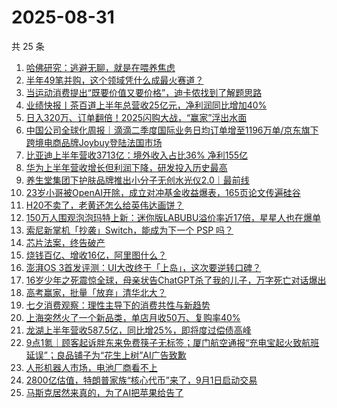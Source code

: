# 2025-08-31

共 25 条

<!-- BEGIN 36KR -->
<!-- 最后更新时间 2025-08-31 16:10:38 +0800 -->
1. [哈佛研究：逃避无聊，就是在喂养焦虑](https://36kr.com/p/3444577174476163)
1. [半年49笔并购，这个领域凭什么成最火赛道？](https://36kr.com/p/3444578974012803)
1. [当运动消费提出“既要价值又要价格”，迪卡侬找到了解题思路](https://36kr.com/p/3443635649091200)
1. [业绩快报丨茶百道上半年总营收25亿元，净利润同比增加40%](https://36kr.com/p/3445063588927106)
1. [日入320万、订单翻倍！2025闪购大战，“赢家”浮出水面](https://36kr.com/p/3445345406555777)
1. [中国公司全球化周报｜滴滴二季度国际业务日均订单增至1196万单/京东旗下跨境电商品牌Joybuy登陆法国市场](https://36kr.com/p/3446278300882306)
1. [比亚迪上半年营收3713亿：境外收入占比36% 净利155亿](https://36kr.com/p/3444589540071046)
1. [华为上半年营收增长但利润下降，研发投入历史最高](https://36kr.com/p/3444694317504128)
1. [养生堂集团下护肤品牌推出小分子无创水光仪2.0｜最前线](https://36kr.com/p/3445035895788935)
1. [23岁小哥被OpenAI开除，成立对冲基金收益爆表，165页论文传遍硅谷](https://36kr.com/p/3444824032613768)
1. [H20不卖了，老黄还怎么给英伟达画饼？](https://36kr.com/p/3444800865572489)
1. [150万人围观泡泡玛特上新：迷你版LABUBU溢价率近17倍，星星人也在爆单](https://36kr.com/p/3444800287954567)
1. [索尼新掌机「抄袭」Switch，能成为下一个 PSP 吗？](https://36kr.com/p/3444725501465991)
1. [芯片法案，终告破产](https://36kr.com/p/3444747781019015)
1. [烧钱百亿、增收16亿，阿里图什么？](https://36kr.com/p/3444728357476484)
1. [澎湃OS 3首发评测：UI大改终于「上岛」，这次要逆转口碑？](https://36kr.com/p/3444790738196866)
1. [16岁少年之死震惊全球，母亲状告ChatGPT杀了我的儿子，万字死亡对话爆出](https://36kr.com/p/3444764264043911)
1. [高考赢家，批量「放弃」清华北大？](https://36kr.com/p/3444691594122886)
1. [七夕消费观察：理性主导下的消费共性与新趋势](https://36kr.com/p/3444630699939201)
1. [上海突然火了一个新品类，单店月收50万、复购率40%](https://36kr.com/p/3444661109659272)
1. [龙湖上半年营收587.5亿，同比增25%，即将度过偿债高峰](https://36kr.com/p/3444692722161032)
1. [9点1氪｜顾客起诉胖东来免费筷子无标签；厦门航空通报“充电宝起火致航班延误”；良品铺子为“花生上树”AI广告致歉](https://36kr.com/p/3444608919885189)
1. [人形机器人市场，电池厂商看不上](https://36kr.com/p/3443850016511361)
1. [2800亿估值，特朗普家族“核心代币”来了，9月1日启动交易](https://36kr.com/p/3443857774220928)
1. [马斯克居然来真的，为了AI把苹果给告了](https://36kr.com/p/3443837264844168)
<!-- END 36KR -->